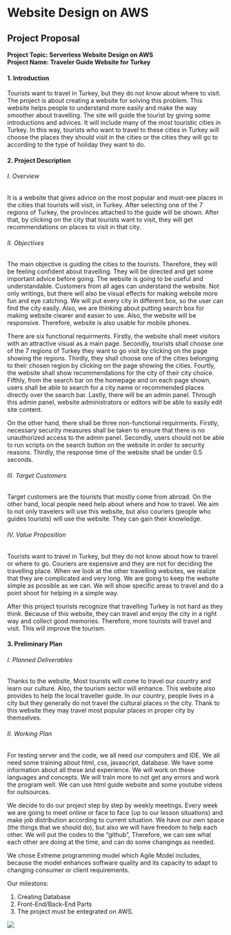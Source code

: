 # Website Design on AWS  
## Project Proposal
**<div>Project Topic: Serverless Website Design on AWS</div>**
**<div>Project Name: Traveler Guide Website for Turkey</div>**
#### 1. Introduction
Tourists want to travel in Turkey, but they do not know about where to visit. The project is about creating a website for solving this problem. This website helps people to understand more easily and make the way smoother about travelling. The site will guide the tourist by giving some introductions and advices. It will include many of the most touristic cities in Turkey. In this way, tourists who want to travel to these cities in Turkey will choose the places they should visit in the cities or the cities they will go to according to the type of holiday they want to do.
#### 2. Project Description
###### I. Overview
It is a website that gives advice on the most popular and must-see places in the cities that tourists will visit, in Turkey. After selecting one of the 7 regions of Turkey, the provinces attached to the guide will be shown. After that, by clicking on the city that tourists want to visit, they will get recommendations on places to visit in that city.
###### II. Objectives
The main objective is guiding the cities to the tourists. Therefore, they will be feeling confident about travelling. They will be directed and get some important advice before going.
The website is going to be useful and understandable. Customers from all ages can understand the website. Not only writings, but there will also be visual effects for making website more fun and eye catching.
We will put every city in different box, so the user can find the city easily. Also, we are thinking about putting search box for making website clearer and easier to use. 
Also, the website will be responsive. Therefore, website is also usable for mobile phones.
<p>There are six functional requirments. Firstly, the website shall meet visitors with an attractive visual as a main page. Secondly, tourists shall choose one of the 7 regions of Turkey they want to go visit by clicking on the page showing the regions. Thirdly, they shall choose one of the cities belonging to their chosen region by clicking on the page showing the cities. Fourtly, the website shall show recommendations for the city of their city choice. Fifthly, from the search bar on the homepage and on each page shown, users shall be able to search for a city name or recommended places directly over the search bar. Lastly, there will be an admin panel. Through this admin panel, website administrators or editors will be able to easily edit site content.</p>
<p>On the other hand, there shall be three non-functional requirments. Firstly, necessary security measures shall be taken to ensure that there is no unauthorized access to the admin panel. Secondly, users should not be able to run scripts on the search button on the website in order to security reasons. Thirdly, the response time of the website shall be under 0.5 seconds.</p>

###### III.	Target Customers

Target customers are the tourists that mostly come from abroad. On the other hand, local people need help about where and how to travel.
We aim to not only travelers will use this website, but also couriers (people who guides tourists) will use the website. They can gain their knowledge. 

###### IV.	Value Proposition

Tourists want to travel in Turkey, but they do not know about how to travel or where to go. Couriers are expensive and they are not for deciding the travelling place. When we look at the other travelling websites, we realize that they are complicated and very long. We are going to keep the website simple as possible as we can. We will show specific areas to travel and do a point shoot for helping in a simple way. 

After this project tourists recognize that travelling Turkey is not hard as they think.
Because of this website, they can travel and enjoy the city in a right way and collect good memories. Therefore, more tourists will travel and visit. This will improve the tourism.

#### 3.	Preliminary Plan
###### I.	Planned Deliverables
Thanks to the website, Most tourısts will come to travel our country and learn our culture. Also, the tourism sector will enhance. 
This website also provides to help the local traveller guide. In our country, people lives in a city but they generally do not travel the cultural places ın the city. Thank to this website they may travel most popular places in proper city by themselves. 
###### II.	Working Plan

For testing server and the code, we all need our computers and IDE. We all need some training about html, css, javascript, database. We have some information about all these and experience. We will work on these languages and concepts. We will train more to not get any errors and work the program well. We can use html guide website and some youtube videos for outsources.

We decide to do our project step by step by weekly meetings. Every week we are going to meet online or face to face (up to our lesson situations) and make job distribution according to current situation. We have our own space (the things that we should do), but also we will have freedom to help each other. We will put the codes to the “github”, Therefore, we can see what each other are doing at the time, and can do some changings as needed.

We chose Extreme programming model which Agile Model includes, because the model enhances software quality and its capacity to adapt to changing consumer or client requirements.

Our milestons:

1) Creating Database
2) Front-End/Back-End Parts
3) The project must be entegrated on AWS.


![](https://www.costanavarino.com/wp-content/uploads/2021/09/homepage-969.jpg)
